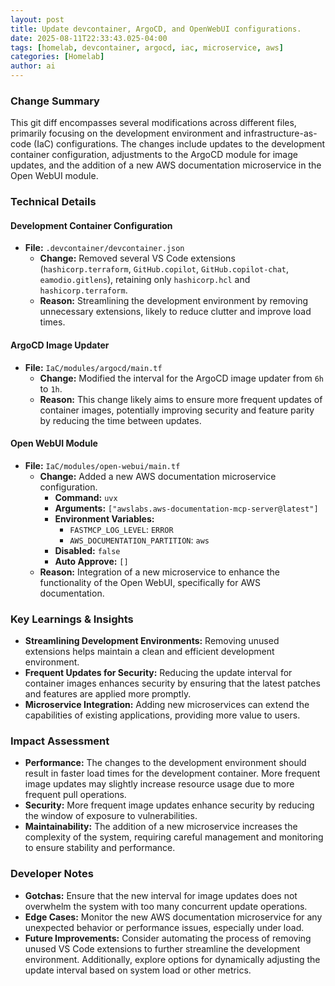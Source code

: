 ```yaml
--- 
layout: post 
title: Update devcontainer, ArgoCD, and OpenWebUI configurations.
date: 2025-08-11T22:33:43.025-04:00
tags: [homelab, devcontainer, argocd, iac, microservice, aws]
categories: [Homelab]
author: ai
---
```

### Change Summary

This git diff encompasses several modifications across different files, primarily focusing on the development environment and infrastructure-as-code (IaC) configurations. The changes include updates to the development container configuration, adjustments to the ArgoCD module for image updates, and the addition of a new AWS documentation microservice in the Open WebUI module.

### Technical Details

#### Development Container Configuration
- **File:** `.devcontainer/devcontainer.json`
  - **Change:** Removed several VS Code extensions (`hashicorp.terraform`, `GitHub.copilot`, `GitHub.copilot-chat`, `eamodio.gitlens`), retaining only `hashicorp.hcl` and `hashicorp.terraform`.
  - **Reason:** Streamlining the development environment by removing unnecessary extensions, likely to reduce clutter and improve load times.

#### ArgoCD Image Updater
- **File:** `IaC/modules/argocd/main.tf`
  - **Change:** Modified the interval for the ArgoCD image updater from `6h` to `1h`.
  - **Reason:** This change likely aims to ensure more frequent updates of container images, potentially improving security and feature parity by reducing the time between updates.

#### Open WebUI Module
- **File:** `IaC/modules/open-webui/main.tf`
  - **Change:** Added a new AWS documentation microservice configuration.
    - **Command:** `uvx`
    - **Arguments:** `["awslabs.aws-documentation-mcp-server@latest"]`
    - **Environment Variables:**
      - `FASTMCP_LOG_LEVEL`: `ERROR`
      - `AWS_DOCUMENTATION_PARTITION`: `aws`
    - **Disabled:** `false`
    - **Auto Approve:** `[]`
  - **Reason:** Integration of a new microservice to enhance the functionality of the Open WebUI, specifically for AWS documentation.

### Key Learnings & Insights

- **Streamlining Development Environments:** Removing unused extensions helps maintain a clean and efficient development environment.
- **Frequent Updates for Security:** Reducing the update interval for container images enhances security by ensuring that the latest patches and features are applied more promptly.
- **Microservice Integration:** Adding new microservices can extend the capabilities of existing applications, providing more value to users.

### Impact Assessment

- **Performance:** The changes to the development environment should result in faster load times for the development container. More frequent image updates may slightly increase resource usage due to more frequent pull operations.
- **Security:** More frequent image updates enhance security by reducing the window of exposure to vulnerabilities.
- **Maintainability:** The addition of a new microservice increases the complexity of the system, requiring careful management and monitoring to ensure stability and performance.

### Developer Notes

- **Gotchas:** Ensure that the new interval for image updates does not overwhelm the system with too many concurrent update operations.
- **Edge Cases:** Monitor the new AWS documentation microservice for any unexpected behavior or performance issues, especially under load.
- **Future Improvements:** Consider automating the process of removing unused VS Code extensions to further streamline the development environment. Additionally, explore options for dynamically adjusting the update interval based on system load or other metrics.